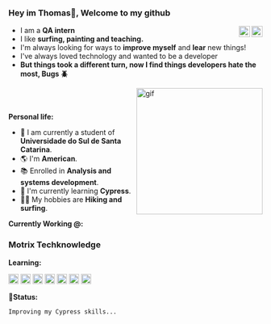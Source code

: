 ### Hey im Thomas👋, Welcome to my github

<a href="https://github.com/Kazeshini3">
  <img align="right" alt="Github" width="22px" src="https://user-images.githubusercontent.com/50798883/196443439-71fee3b1-2665-451c-a8e0-9d322803b4f7.png" />
</a>
<a href="https://www.linkedin.com/in/thomas-pessoa-tech/">
  <img align="right" alt="Linkedin" width="22px" src="https://cdn.jsdelivr.net/gh/devicons/devicon/icons/linkedin/linkedin-original.svg" />
</a>

- I am a **QA intern** 
- I like **surfing, painting and teaching.** 
- I'm always looking for ways to **improve myself** and  **lear** new things!
- I've always loved technology and wanted to be a developer
- **But things took a different turn, now I find things developers hate the most, Bugs 🪲**

<img align="right" alt="gif" width="250px" src="https://usagif.com/wp-content/uploads/gify/zero-two-3.gif" />
<br />
<br />

**Personal life:**

- 🏫 I am currently a student of **Universidade do Sul de Santa Catarina**.
- 🌎 I'm **American**.
- 📚 Enrolled in **Analysis and systems development**.
- 🌱 I'm currently learning **Cypress**. 
- 🏄‍♂️ My hobbies are **Hiking and surfing**.

**Currently Working @:**
### Motrix Techknowledge



**Learning:**  

<code><img height="20" src="https://iconape.com/wp-content/files/gj/370774/svg/370774.svg"></code>
<code><img height="20" src="https://cdn.worldvectorlogo.com/logos/postman.svg"></code>
<code><img height="20" src="https://cdn.jsdelivr.net/gh/devicons/devicon/icons/javascript/javascript-original.svg"></code>
<code><img height="20" src="https://cdn.jsdelivr.net/gh/devicons/devicon/icons/css3/css3-original.svg"></code>
<code><img height="20" src="https://cdn.jsdelivr.net/gh/devicons/devicon/icons/html5/html5-original.svg"></code>
<code><img height="20" src="https://cdn.jsdelivr.net/gh/devicons/devicon/icons/git/git-original.svg"></code>
<code><img height="20" src="https://cdn.jsdelivr.net/gh/devicons/devicon/icons/vscode/vscode-original.svg"></code>
<br />




🗽**Status:**
<!--START_SECTION:waka-->

```text
Improving my Cypress skills...
```

<!--END_SECTION:waka-->

